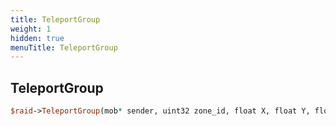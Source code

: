 ```yaml
---
title: TeleportGroup
weight: 1
hidden: true
menuTitle: TeleportGroup
---
```

## TeleportGroup
```perl
$raid->TeleportGroup(mob* sender, uint32 zone_id, float X, float Y, float Z, float heading, uint32 group_id)
```